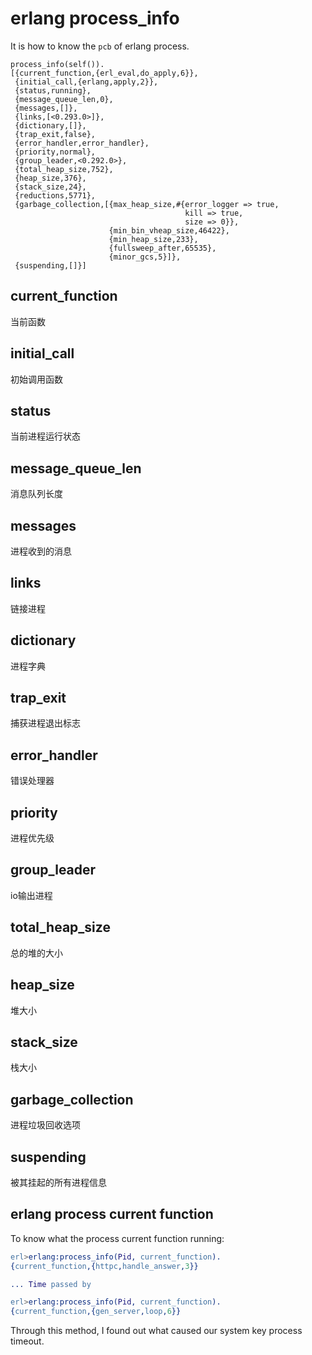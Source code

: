 # erlang process_info

It is how to know the `pcb` of erlang process.
```
process_info(self()).
[{current_function,{erl_eval,do_apply,6}},
 {initial_call,{erlang,apply,2}},
 {status,running},
 {message_queue_len,0},
 {messages,[]},
 {links,[<0.293.0>]},
 {dictionary,[]},
 {trap_exit,false},
 {error_handler,error_handler},
 {priority,normal},
 {group_leader,<0.292.0>},
 {total_heap_size,752},
 {heap_size,376},
 {stack_size,24},
 {reductions,5771},
 {garbage_collection,[{max_heap_size,#{error_logger => true,
                                       kill => true,
                                       size => 0}},
                      {min_bin_vheap_size,46422},
                      {min_heap_size,233},
                      {fullsweep_after,65535},
                      {minor_gcs,5}]},
 {suspending,[]}]
```

## current_function
当前函数

## initial_call
初始调用函数

## status
当前进程运行状态

## message_queue_len
消息队列长度

## messages
进程收到的消息

## links
链接进程

## dictionary
进程字典

## trap_exit
捕获进程退出标志

## error_handler
错误处理器

## priority
进程优先级

## group_leader
io输出进程

## total_heap_size
总的堆的大小

## heap_size
堆大小

## stack_size
栈大小

## garbage_collection
进程垃圾回收选项

## suspending
被其挂起的所有进程信息

## erlang process current function
To know what the process current function running:

``` erlang
erl>erlang:process_info(Pid, current_function).
{current_function,{httpc,handle_answer,3}}

... Time passed by

erl>erlang:process_info(Pid, current_function).
{current_function,{gen_server,loop,6}}

```
Through this method, I found out what caused our system key process timeout.
